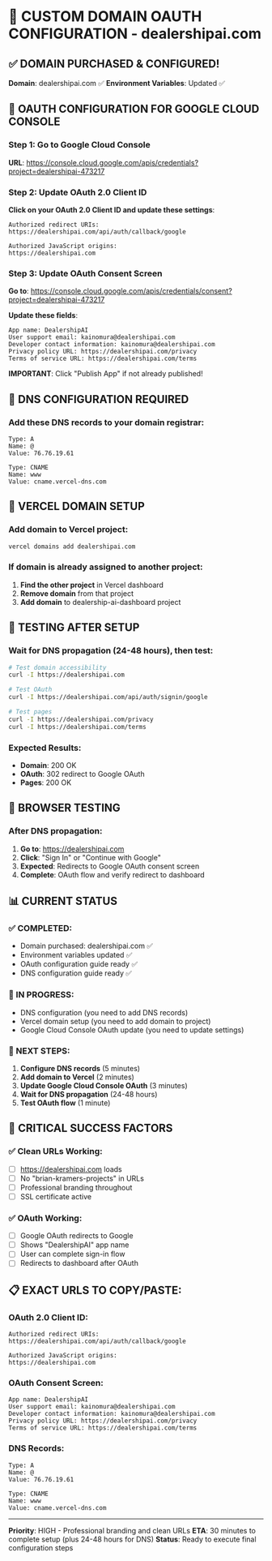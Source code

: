 # 🎉 CUSTOM DOMAIN OAUTH CONFIGURATION - dealershipai.com

## ✅ DOMAIN PURCHASED & CONFIGURED!
**Domain**: dealershipai.com ✅
**Environment Variables**: Updated ✅

## 🔧 OAUTH CONFIGURATION FOR GOOGLE CLOUD CONSOLE

### Step 1: Go to Google Cloud Console
**URL**: https://console.cloud.google.com/apis/credentials?project=dealershipai-473217

### Step 2: Update OAuth 2.0 Client ID
**Click on your OAuth 2.0 Client ID and update these settings**:

```
Authorized redirect URIs:
https://dealershipai.com/api/auth/callback/google

Authorized JavaScript origins:
https://dealershipai.com
```

### Step 3: Update OAuth Consent Screen
**Go to**: https://console.cloud.google.com/apis/credentials/consent?project=dealershipai-473217

**Update these fields**:
```
App name: DealershipAI
User support email: kainomura@dealershipai.com
Developer contact information: kainomura@dealershipai.com
Privacy policy URL: https://dealershipai.com/privacy
Terms of service URL: https://dealershipai.com/terms
```

**IMPORTANT**: Click "Publish App" if not already published!

## 🔧 DNS CONFIGURATION REQUIRED

### Add these DNS records to your domain registrar:
```
Type: A
Name: @
Value: 76.76.19.61

Type: CNAME
Name: www
Value: cname.vercel-dns.com
```

## 🔧 VERCEL DOMAIN SETUP

### Add domain to Vercel project:
```bash
vercel domains add dealershipai.com
```

### If domain is already assigned to another project:
1. **Find the other project** in Vercel dashboard
2. **Remove domain** from that project
3. **Add domain** to dealership-ai-dashboard project

## 🧪 TESTING AFTER SETUP

### Wait for DNS propagation (24-48 hours), then test:

```bash
# Test domain accessibility
curl -I https://dealershipai.com

# Test OAuth
curl -I https://dealershipai.com/api/auth/signin/google

# Test pages
curl -I https://dealershipai.com/privacy
curl -I https://dealershipai.com/terms
```

### Expected Results:
- **Domain**: 200 OK
- **OAuth**: 302 redirect to Google OAuth
- **Pages**: 200 OK

## 🎯 BROWSER TESTING

### After DNS propagation:
1. **Go to**: https://dealershipai.com
2. **Click**: "Sign In" or "Continue with Google"
3. **Expected**: Redirects to Google OAuth consent screen
4. **Complete**: OAuth flow and verify redirect to dashboard

## 📊 CURRENT STATUS

### ✅ COMPLETED:
- Domain purchased: dealershipai.com ✅
- Environment variables updated ✅
- OAuth configuration guide ready ✅
- DNS configuration guide ready ✅

### 🔧 IN PROGRESS:
- DNS configuration (you need to add DNS records)
- Vercel domain setup (you need to add domain to project)
- Google Cloud Console OAuth update (you need to update settings)

### 🎯 NEXT STEPS:
1. **Configure DNS records** (5 minutes)
2. **Add domain to Vercel** (2 minutes)
3. **Update Google Cloud Console OAuth** (3 minutes)
4. **Wait for DNS propagation** (24-48 hours)
5. **Test OAuth flow** (1 minute)

## 🚨 CRITICAL SUCCESS FACTORS

### ✅ Clean URLs Working:
- [ ] https://dealershipai.com loads
- [ ] No "brian-kramers-projects" in URLs
- [ ] Professional branding throughout
- [ ] SSL certificate active

### ✅ OAuth Working:
- [ ] Google OAuth redirects to Google
- [ ] Shows "DealershipAI" app name
- [ ] User can complete sign-in flow
- [ ] Redirects to dashboard after OAuth

## 📋 EXACT URLS TO COPY/PASTE:

### OAuth 2.0 Client ID:
```
Authorized redirect URIs:
https://dealershipai.com/api/auth/callback/google

Authorized JavaScript origins:
https://dealershipai.com
```

### OAuth Consent Screen:
```
App name: DealershipAI
User support email: kainomura@dealershipai.com
Developer contact information: kainomura@dealershipai.com
Privacy policy URL: https://dealershipai.com/privacy
Terms of service URL: https://dealershipai.com/terms
```

### DNS Records:
```
Type: A
Name: @
Value: 76.76.19.61

Type: CNAME
Name: www
Value: cname.vercel-dns.com
```

---

**Priority**: HIGH - Professional branding and clean URLs
**ETA**: 30 minutes to complete setup (plus 24-48 hours for DNS)
**Status**: Ready to execute final configuration steps
